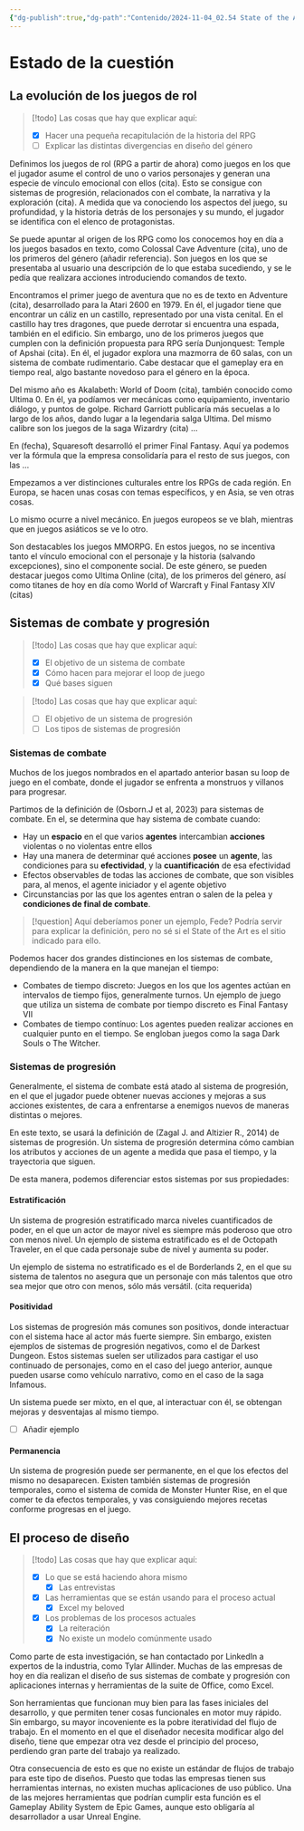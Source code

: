 ```yaml
---
{"dg-publish":true,"dg-path":"Contenido/2024-11-04_02.54 State of the Art.md","permalink":"/contenido/2024-11-04-02-54-state-of-the-art/","tags":["TFG","Diseño","RPG"]}
---
```


# Estado de la cuestión
## La evolución de los juegos de rol

> [!todo] Las cosas que hay que explicar aquí:
> - [x] Hacer una pequeña recapitulación de la historia del RPG
> - [ ] Explicar las distintas divergencias en diseño del género

Definimos los juegos de rol (RPG a partir de ahora) como juegos en los que el jugador asume el control de uno o varios personajes y generan una especie de vínculo emocional con ellos (cita). Esto se consigue con sistemas de progresión, relacionados con el combate, la narrativa y la exploración (cita). A medida que va conociendo los aspectos del juego, su profundidad, y la historia detrás de los personajes y su mundo, el jugador se identifica con el elenco de protagonistas.

Se puede apuntar al origen de los RPG como los conocemos hoy en día a los juegos basados en texto, como Colossal Cave Adventure (cita), uno de los primeros del género (añadir referencia). Son juegos en los que se presentaba al usuario una descripción de lo que estaba sucediendo, y se le pedía que realizara acciones introduciendo comandos de texto. 

Encontramos el primer juego de aventura que no es de texto en Adventure (cita), desarrollado para la Atari 2600 en 1979. En él, el jugador tiene que encontrar un cáliz en un castillo, representado por una vista cenital. En el castillo hay tres dragones, que puede derrotar si encuentra una espada, también en el edificio. Sin embargo, uno de los primeros juegos que cumplen con la definición propuesta para RPG sería Dunjonquest: Temple of Apshai (cita). En él, el jugador explora una mazmorra de 60 salas, con un sistema de combate rudimentario. Cabe destacar que el gameplay era en tiempo real, algo bastante novedoso para el género en la época.

Del mismo año es Akalabeth: World of Doom (cita), también conocido como Ultima 0. En él, ya podíamos ver mecánicas como equipamiento, inventario diálogo, y puntos de golpe. Richard Garriott publicaría más secuelas a lo largo de los años, dando lugar a la legendaria salga Ultima. Del mismo calibre son los juegos de la saga Wizardry (cita) …

En (fecha), Squaresoft desarrolló el primer Final Fantasy. Aquí ya podemos ver la fórmula que la empresa consolidaría para el resto de sus juegos, con las …

Empezamos a ver distinciones culturales entre los RPGs de cada región. En Europa, se hacen unas cosas con temas específicos, y en Asia, se ven otras cosas.

Lo mismo ocurre a nivel mecánico. En juegos europeos se ve blah, mientras que en juegos asiáticos se ve lo otro.

Son destacables los juegos MMORPG. En estos juegos, no se incentiva tanto el vínculo emocional con el personaje y la historia (salvando excepciones), sino el componente social. De este género, se pueden destacar juegos como Ultima Online (cita), de los primeros del género, así como titanes de hoy en día como World of Warcraft y Final Fantasy XIV (citas)

## Sistemas de combate y progresión

> [!todo] Las cosas que hay que explicar aquí:
> - [x] El objetivo de un sistema de combate
> - [x] Cómo hacen para mejorar el loop de juego
> - [x] Qué bases siguen

> [!todo] Las cosas que hay que explicar aquí:
> - [ ] El objetivo de un sistema de progresión
> - [ ] Los tipos de sistemas de progresión

### Sistemas de combate

Muchos de los juegos nombrados en el apartado anterior basan su loop de juego en el combate, donde el jugador se enfrenta a monstruos y villanos para progresar.

Partimos de la definición de (Osborn.J et al, 2023) para sistemas de combate. En el, se determina que hay sistema de combate cuando:
 * Hay un **espacio** en el que varios **agentes** intercambian **acciones** violentas o no violentas entre ellos
 * Hay una manera de determinar qué acciones **posee** un **agente**, las condiciones para su **efectividad**, y la **cuantificación** de esa efectividad
 * Efectos observables de todas las acciones de combate, que son visibles para, al menos, el agente iniciador y el agente objetivo
 * Circunstancias por las que los agentes entran o salen de la pelea y **condiciones de final de combate**.

> [!question] Aquí deberíamos poner un ejemplo, Fede? Podría servir para explicar la definición, pero no sé si el State of the Art es el sitio indicado para ello.

Podemos hacer dos grandes distinciones en los sistemas de combate, dependiendo de la manera en la que manejan el tiempo:
+ Combates de tiempo discreto: Juegos en los que los agentes actúan en intervalos de tiempo fijos, generalmente turnos. Un ejemplo de juego que utiliza un sistema de combate por tiempo discreto es Final Fantasy VII
+ Combates de tiempo contínuo: Los agentes pueden realizar acciones en cualquier punto en el tiempo. Se engloban juegos como la saga Dark Souls o The Witcher.

### Sistemas de progresión

Generalmente, el sistema de combate está atado al sistema de progresión, en el que el jugador puede obtener nuevas acciones y mejoras a sus acciones existentes, de cara a enfrentarse a enemigos nuevos de maneras distintas o mejores.

En este texto, se usará la definición de (Zagal J. and Altizier R., 2014) de sistemas de progresión. Un sistema de progresión determina cómo cambian los atributos y acciones de un agente a medida que pasa el tiempo, y la trayectoria que siguen.

De esta manera, podemos diferenciar estos sistemas por sus propiedades:
#### Estratificación

Un sistema de progresión estratificado marca niveles cuantificados de poder, en el que un actor de mayor nivel es siempre más poderoso que otro con menos nivel. Un ejemplo de sistema estratificado es el de Octopath Traveler, en el que cada personaje sube de nivel y aumenta su
poder.

Un ejemplo de sistema no estratificado es el de Borderlands 2, en el que su sistema de talentos no asegura que un personaje con más talentos que otro sea mejor que otro con menos, sólo más versátil. (cita requerida)

#### Positividad

Los sistemas de progresión más comunes son positivos, donde interactuar con el sistema hace al actor más fuerte siempre. Sin embargo, existen ejemplos de sistemas de progresión negativos, como el de Darkest Dungeon. Estos sistemas suelen ser utilizados para castigar el uso continuado de personajes, como en el caso del juego anterior, aunque pueden usarse como vehículo narrativo, como en el caso de la saga Infamous.

Un sistema puede ser mixto, en el que, al interactuar con él, se obtengan mejoras y desventajas al mismo tiempo. 
- [ ] Añadir ejemplo

#### Permanencia

Un sistema de progresión puede ser permanente, en el que los efectos del mismo no desaparecen. Existen también sistemas de progresión temporales, como el sistema de comida de Monster Hunter Rise, en el que comer te da efectos temporales, y vas consiguiendo mejores recetas conforme progresas en el juego.


## El proceso de diseño

> [!todo] Las cosas que hay que explicar aquí:
> - [x] Lo que se está haciendo ahora mismo
> 	- [x] Las entrevistas
> - [x] Las herramientas que se están usando para el proceso actual
> 	- [x] Excel my beloved
> - [x] Los problemas de los procesos actuales
> 	- [x] La reiteración
> 	- [x] No existe un modelo comúnmente usado

Como parte de esta investigación, se han contactado por LinkedIn a expertos de la industria, como Tylar Allinder. Muchas de las empresas de hoy en día realizan el diseño de sus sistemas de combate y progresión con aplicaciones internas y herramientas de la suite de Office, como Excel.

Son herramientas que funcionan muy bien para las fases iniciales del desarrollo, y que permiten tener cosas funcionales en motor muy rápido. Sin embargo, su mayor incoveniente es la pobre iteratividad del flujo de trabajo. En el momento en el que el diseñador necesita modificar algo del diseño, tiene que empezar otra vez desde el principio del proceso, perdiendo gran parte del trabajo ya realizado.

Otra consecuencia de esto es que no existe un estándar de flujos de trabajo para este tipo de diseños. Puesto que todas las empresas tienen sus herramientas internas, no existen muchas aplicaciones de uso público. Una de las mejores herramientas que podrían cumplir esta función es el Gameplay Ability System de Epic Games, aunque esto obligaría al desarrollador a usar Unreal Engine.